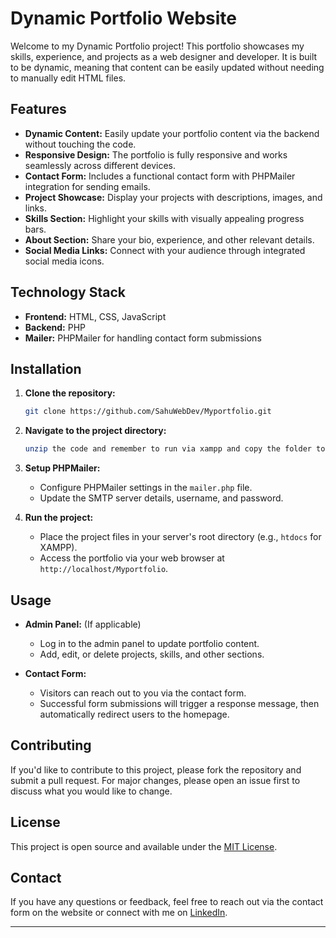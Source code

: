# Dynamic Portfolio Website

Welcome to my Dynamic Portfolio project! This portfolio showcases my skills, experience, and projects as a web designer and developer. It is built to be dynamic, meaning that content can be easily updated without needing to manually edit HTML files.

## Features

- **Dynamic Content:** Easily update your portfolio content via the backend without touching the code.
- **Responsive Design:** The portfolio is fully responsive and works seamlessly across different devices.
- **Contact Form:** Includes a functional contact form with PHPMailer integration for sending emails.
- **Project Showcase:** Display your projects with descriptions, images, and links.
- **Skills Section:** Highlight your skills with visually appealing progress bars.
- **About Section:** Share your bio, experience, and other relevant details.
- **Social Media Links:** Connect with your audience through integrated social media icons.

## Technology Stack

- **Frontend:** HTML, CSS, JavaScript
- **Backend:** PHP
- **Mailer:** PHPMailer for handling contact form submissions

## Installation

1. **Clone the repository:**
   ```bash
   git clone https://github.com/SahuWebDev/Myportfolio.git
   ```
2. **Navigate to the project directory:**
   ```bash
   unzip the code and remember to run via xampp and copy the folder to xampp/hotdocs/Myportfolio
   ```
3. **Setup PHPMailer:**
   - Configure PHPMailer settings in the `mailer.php` file.
   - Update the SMTP server details, username, and password.

4. **Run the project:**
   - Place the project files in your server's root directory (e.g., `htdocs` for XAMPP).
   - Access the portfolio via your web browser at `http://localhost/Myportfolio`.

## Usage

- **Admin Panel:** (If applicable)
  - Log in to the admin panel to update portfolio content.
  - Add, edit, or delete projects, skills, and other sections.

- **Contact Form:**
  - Visitors can reach out to you via the contact form.
  - Successful form submissions will trigger a response message, then automatically redirect users to the homepage.

## Contributing

If you'd like to contribute to this project, please fork the repository and submit a pull request. For major changes, please open an issue first to discuss what you would like to change.

## License

This project is open source and available under the [MIT License](LICENSE).

## Contact

If you have any questions or feedback, feel free to reach out via the contact form on the website or connect with me on [LinkedIn](https://www.linkedin.com/in/ashisha-kumar-sahu-46aa32209).

---


